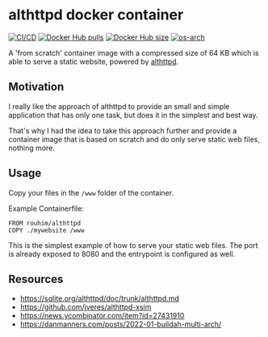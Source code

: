 # althttpd docker container

[![CI/CD](https://github.com/rouhim/althttpd-docker/actions/workflows/pipe.yml/badge.svg?branch=main)](https://github.com/RouHim/althttpd-docker/actions/workflows/pipe.yml)
[![Docker Hub pulls](https://img.shields.io/docker/pulls/rouhim/althttpd.svg)](https://hub.docker.com/r/rouhim/althttpd)
[![Docker Hub size](https://img.shields.io/docker/image-size/rouhim/althttpd)](https://hub.docker.com/r/rouhim/althttpd)
<a href="https://hub.docker.com/r/rouhim/althttpd/tags"><img src="https://img.shields.io/badge/Architectures-amd64_•_arm64_•_arm/v7-blueviolet" alt="os-arch"></a>

A 'from scratch' container image with a compressed size of 64 KB which is able to serve a static website, powered
by [althttpd](https://sqlite.org/althttpd/doc/trunk/althttpd.md).

## Motivation

I really like the approach of althttpd to provide an small and simple application that has only one task, but
does it in the simplest and best way.

That's why I had the idea to take this approach further and provide a container image that is based on scratch and do
only serve static web files, nothing more.

## Usage

Copy your files in the `/www` folder of the container.

Example Containerfile:

```shell
FROM rouhim/althttpd
COPY ./mywebsite /www
```

This is the simplest example of how to serve your static web files. The port is already exposed to 8080 and the
entrypoint is configured as well.

## Resources

* https://sqlite.org/althttpd/doc/trunk/althttpd.md
* https://github.com/jveres/althttpd-xsim
* https://news.ycombinator.com/item?id=27431910
* https://danmanners.com/posts/2022-01-buildah-multi-arch/
